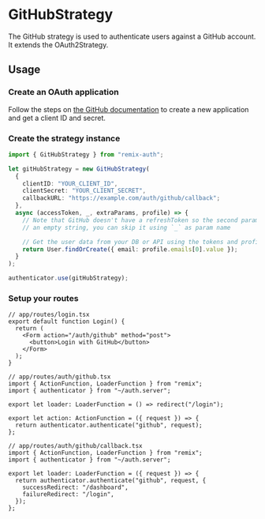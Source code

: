 # GitHubStrategy

The GitHub strategy is used to authenticate users against a GitHub account. It extends the OAuth2Strategy.

## Usage

### Create an OAuth application

Follow the steps on [the GitHub documentation](https://docs.github.com/en/developers/apps/building-oauth-apps/creating-an-oauth-app) to create a new application and get a client ID and secret.

### Create the strategy instance

```ts
import { GitHubStrategy } from "remix-auth";

let gitHubStrategy = new GitHubStrategy(
  {
    clientID: "YOUR_CLIENT_ID",
    clientSecret: "YOUR_CLIENT_SECRET",
    callbackURL: "https://example.com/auth/github/callback";
  },
  async (accessToken, _, extraParams, profile) => {
    // Note that GitHub doesn't have a refreshToken so the second param is always
    // an empty string, you can skip it using `_` as param name

    // Get the user data from your DB or API using the tokens and profile
    return User.findOrCreate({ email: profile.emails[0].value });
  }
);

authenticator.use(gitHubStrategy);
```

### Setup your routes

```tsx
// app/routes/login.tsx
export default function Login() {
  return (
    <Form action="/auth/github" method="post">
      <button>Login with GitHub</button>
    </Form>
  );
}
```

```tsx
// app/routes/auth/github.tsx
import { ActionFunction, LoaderFunction } from "remix";
import { authenticator } from "~/auth.server";

export let loader: LoaderFunction = () => redirect("/login");

export let action: ActionFunction = ({ request }) => {
  return authenticator.authenticate("github", request);
};
```

```tsx
// app/routes/auth/github/callback.tsx
import { ActionFunction, LoaderFunction } from "remix";
import { authenticator } from "~/auth.server";

export let loader: LoaderFunction = ({ request }) => {
  return authenticator.authenticate("github", request, {
    successRedirect: "/dashboard",
    failureRedirect: "/login",
  });
};
```
